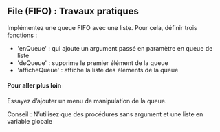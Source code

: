 ## File (FIFO) :  Travaux pratiques

Implémentez une queue FIFO avec une liste. Pour cela, définir trois fonctions :
* 'enQueue' : qui ajoute un argument passé en paramètre en queue de liste
* 'deQueue' : supprime le premier élément de la queue
* 'afficheQueue' : affiche la liste des éléments de la queue

#### Pour aller plus loin

Essayez d’ajouter un menu de manipulation de la queue.

Conseil : N’utilisez que des procédures sans argument et une liste en variable globale